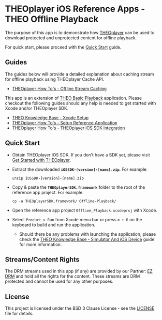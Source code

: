 # THEOplayer iOS Reference Apps - THEO Offline Playback

The purpose of this app is to demonstrate how [THEOplayer] can be used to download protected and unprotected content for offline playback.

For quick start, please proceed with the [Quick Start](#Quick-Start) guide.

## Guides

The guides below will provide a detailed explanation about caching stream for offline playback using THEOplayer Cache API.

* [THEOplayer How To's - Offline Stream Caching]

This app is an extension of [THEO Basic Playback] application. Please checkout the following guides should any help is needed to get started with Xcode and/or THEOplayer SDK.

* [THEO Knowledge Base - Xcode Setup]
* [THEOplayer How To's - Setup Reference Application]
* [THEOplayer How To's - THEOplayer iOS SDK Integration]

## Quick Start

* Obtain THEOplayer iOS SDK. If you don't have a SDK yet, please visit [Get Started with THEOplayer].
* Extract the downloaded **`iOSSDK-[version]-[name].zip`**. For example:

      unzip iOSSDK-[version]-[name].zip

* Copy & paste the **`THEOplayerSDK.framework`** folder to the root of the reference app project. For example:

      cp -a THEOplayerSDK.framework/ Offline-Playback/

* Open the reference app project `Offline_Playback.xcodeproj` with Xcode.
* Select `Product > Run` from Xcode menu bar or press `⌘ + R` on the keyboard to build and run the application.
  * Should there be any problems with launching the application, please check the [THEO Knowledge Base - Simulator And iOS Device] guide for more information.

## Streams/Content Rights

The DRM streams used in this app (if any) are provided by our Partner: [EZ DRM] and hold all the rights for the content. These streams are DRM protected and cannot be used for any other purposes.

## License

This project is licensed under the BSD 3 Clause License - see the [LICENSE] file for details.

[//]: # (Links and Guides reference)
[THEOplayer How To's - Offline Stream Caching]: Guides/howto-offline-stream-caching/README.md
[THEO Basic Playback]: ../Basic-Playback
[THEO Knowledge Base - Xcode Setup]: ../Basic-Playback/Guides/knowledgebase-xcode-setup/README.md
[THEO Knowledge Base - Simulator And iOS Device]: ../Basic-Playback/Guides/knowledgebase-simulator-and-ios-device/README.md
[THEOplayer How To's - Setup Reference Application]: ../Basic-Playback/Guides/howto-setup-reference-application/README.md
[THEOplayer How To's - THEOplayer iOS SDK Integration]: ../Basic-Playback/Guides/howto-theoplayer-ios-sdk-integration/README.md
[THEOplayer]: https://www.theoplayer.com
[Get Started with THEOplayer]: https://www.theoplayer.com/licensing
[EZ DRM]: https://www.ezdrm.com/

[//]: # (Project files reference)
[LICENSE]: LICENSE
